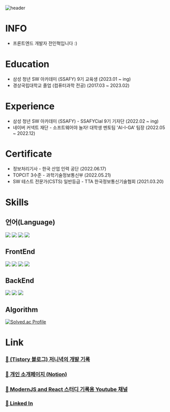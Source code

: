 ![header](https://capsule-render.vercel.app/api?type=waving&color=gradient&height=300&section=header&text=Developer-JEON&20render&fontSize=90)

# INFO

- 프론트엔드 개발자 전인혁입니다 :\)

# Education

- 삼성 청년 SW 아카데미 (SSAFY) 9기 교육생 (2023.01 ~ ing)
- 경상국립대학교 졸업 (컴퓨터과학 전공) (2017.03 ~ 2023.02)

# Experience

- 삼성 청년 SW 아카데미 (SSAFY) - SSAFYCial 9기 기자단 (2022.02 ~ ing)
- 네이버 커넥트 재단 - 소프트웨어야 놀자! 대학생 멘토팀 'AI-I-GA' 팀장 (2022.05 ~ 2022.12)

# Certificate

- 정보처리기사 - 한국 산업 인력 공단 (2022.06.17)
- TOPCIT 3수준 - 과학기술정보통신부 (2022.05.21)
- SW 테스트 전문가(CSTS) 일반등급 - TTA 한국정보통신기술협회 (2021.03.20)

# Skills

## 언어(Language)

<img src="https://img.shields.io/badge/html5-E34F26?style=for-the-badge&logo=html5&logoColor=black"> <img src="https://img.shields.io/badge/css3-1572B6?style=for-the-badge&logo=css3&logoColor=black"> <img src="https://img.shields.io/badge/JavaScript-F7DF1E?style=for-the-badge&logo=JavaScript&logoColor=black"> <img src="https://img.shields.io/badge/java-F37626?style=for-the-badge&logo=java&logoColor=black">

## FrontEnd

<img src="https://img.shields.io/badge/react-61DAFB?style=for-the-badge&logo=react&logoColor=black"> <img src="https://img.shields.io/badge/react_native-61DAFB?style=for-the-badge&logo=react&logoColor=black"> <img src="https://img.shields.io/badge/redux-764ABC?style=for-the-badge&logo=redux&logoColor=black"> <img src="https://img.shields.io/badge/styled_components-DB7093?style=for-the-badge&logo=styled-components&logoColor=black">

## BackEnd

<img src="https://img.shields.io/badge/mysql-4479A1?style=for-the-badge&logo=mysql&logoColor=black"> <img src="https://img.shields.io/badge/jsp-F37626?style=for-the-badge&logo=jsp&logoColor=black"> <img src="https://img.shields.io/badge/servlet-F37626?style=for-the-badge&logo=servlet&logoColor=black">

## Algorithm
[![Solved.ac Profile](http://mazassumnida.wtf/api/v2/generate_badge?boj=wjs_5025)](https://solved.ac/wjs_5025/)

# Link

### <a href="https://jeon-ny.tistory.com/" target="_blank">🔗 (Tistory 블로그) 저니녁의 개발 기록</a>

### <a href="https://www.notion.so/dev-jeon/Jeonny-ac79d69afb9641cf8866906d7b6bcd41?pvs=4" target="_blank">🔗 개인 소개페이지 (Notion)</a>

### <a href="https://www.youtube.com/channel/UCdUqEj-gmY_sbgHw9iqdSlg" target="_blank">🔗 ModernJS and React 스터디 기록용 Youtube 채널</a>

### <a href="https://www.linkedin.com/in/%EC%9D%B8%ED%98%81-%EC%A0%84-2494a8241/" target="_blank">🔗 Linked In</a>


